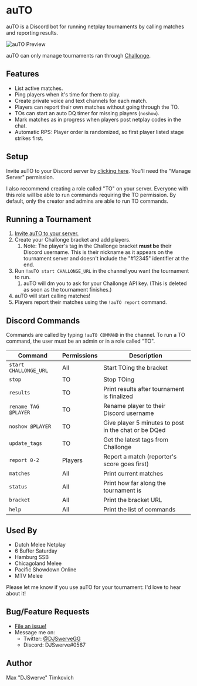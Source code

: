 # auTO

auTO is a Discord bot for running netplay tournaments by calling matches and reporting results.

![auTO Preview][preview]

auTO can only manage tournaments ran through [Challonge](https://challonge.com).

## Features
* List active matches.
* Ping players when it's time for them to play.
* Create private voice and text channels for each match.
* Players can report their own matches without going through the TO.
* TOs can start an auto DQ timer for missing players (`noshow`).
* Mark matches as in progress when players post netplay codes in the chat.
* Automatic RPS: Player order is randomized, so first player listed stage strikes first.

## Setup

Invite auTO to your Discord server by [clicking here][invite]. You'll need the "Manage Server"
permission.

I also recommend creating a role called "TO" on your server. Everyone with this role will
be able to run commands requiring the TO permission. By default, only the creator and admins
are able to run TO commands.

## Running a Tournament

1. [Invite auTO to your server.][setup]
2. Create your Challonge bracket and add players.
    1. Note: The player's tag in the Challonge bracket **must be** their Discord username. This is
    their nickname as it appears on the tournament server and doesn't include the "#12345"
    identifier at the end.
3. Run `!auTO start CHALLONGE_URL` in the channel you want the tournament to run.
    1. auTO will dm you to ask for your Challonge API key. (This is deleted as soon as the
       tournament finishes.)
4. auTO will start calling matches!
5. Players report their matches using the `!auTO report` command.

## Discord Commands

Commands are called by typing `!auTO COMMAND` in the channel. To run a TO command,
the user must be an admin or in a role called "TO".

| Command                 | Permissions | Description                                          |
|-------------------------|-------------|------------------------------------------------------|
| `start CHALLONGE_URL`   | All         | Start TOing the bracket                              |
| `stop`                  | TO          | Stop TOing                                           |
| `results`               | TO          | Print results after tournament is finalized          |
| `rename TAG @PLAYER`    | TO          | Rename player to their Discord username              |
| `noshow @PLAYER`        | TO          | Give player 5 minutes to post in the chat or be DQed |
| `update_tags`           | TO          | Get the latest tags from Challonge                   |
| `report 0-2`            | Players     | Report a match (reporter's score goes first)         |
| `matches`               | All         | Print current matches                                |
| `status`                | All         | Print how far along the tournament is                |
| `bracket`               | All         | Print the bracket URL                                |
| `help`                  | All         | Print the list of commands                           |

## Used By
* Dutch Melee Netplay
* 6 Buffer Saturday
* Hamburg SSB
* Chicagoland Melee
* Pacific Showdown Online
* MTV Melee

Please let me know if you use auTO for your tournament: I'd love to hear about it!

## Bug/Feature Requests

* [File an issue!](https://github.com/mtimkovich/auTO/issues)
* Message me on:
  * Twitter: [@DJSwerveGG][twitter]
  * Discord: DJSwerve#0567

## Author

Max "DJSwerve" Timkovich

[setup]: https://github.com/mtimkovich/auTO#setup
[invite]: https://discordapp.com/api/oauth2/authorize?client_id=687888371556548680&permissions=75856&scope=bot
[preview]: https://raw.githubusercontent.com/mtimkovich/auTO/master/img/auTO_preview.png
[twitter]: https://twitter.com/DJSwerveGG
